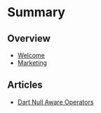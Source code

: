 # Summary

## Overview

* [Welcome](README.md)
* [Marketing](marketing.md)

## Articles

* [Dart Null Aware Operators](methods.md)

